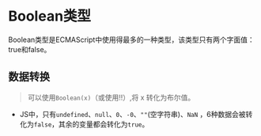 # Boolean类型

Boolean类型是ECMAScript中使用得最多的一种类型，该类型只有两个字面值：true和false。

## 数据转换

> 可以使用`Boolean(x)`（或使用!!）,将 x 转化为布尔值。

* JS中，只有`undefined`、`null`、`0`、`-0`、`""`(空字符串)、`NaN` ，6种数据会被转化为`false`，其余的变量都会转化为`true`。
